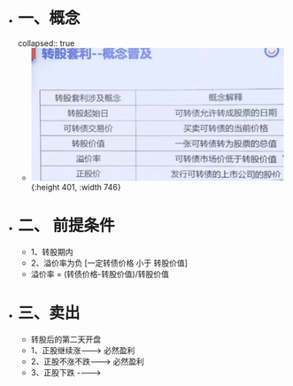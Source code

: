 - # 一、概念
  collapsed:: true
	- ![image.png](../assets/image_1668574394879_0.png){:height 401, :width 746}
- # 二、 前提条件
	- 1、转股期内
	- 2、溢价率为负  [一定转债价格 小于  转股价值]
	- 溢价率 = (转债价格-转股价值)/转股价值
- # 三、卖出
	- 转股后的第二天开盘
	- 1、正股继续涨---> 必然盈利
	- 2、正股不涨不跌---> 必然盈利
	- 3、正股下跌 ---->